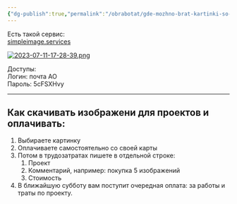 ```yaml
---
{"dg-publish":true,"permalink":"/obrabotat/gde-mozhno-brat-kartinki-so-stokov/"}
---
```


Есть такой сервис:  
[simpleimage.services](https://simpleimage.services/) 

[![2023-07-11-17-28-39.png](https://i.postimg.cc/wjnKYSFJ/2023-07-11-17-28-39.png)](https://postimg.cc/1807p7k5)

Доступы:  
Логин: почта АО  
Пароль: 5cFSXHvy

---

## Как скачивать изображени для проектов и оплачивать:
1. Выбираете картинку
2. Оплачиваете самостоятельно со своей карты
3. Потом в трудозатратах пишете в отдельной строке:
    1. Проект
    2. Комментарий, например: покупка 5 изображений
    3. Стоимость
4. В ближайшую субботу вам поступит очередная оплата: за работы и траты по проекту.